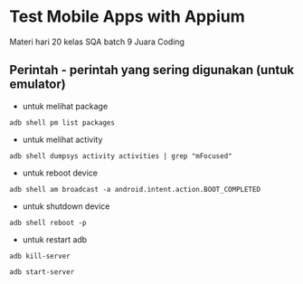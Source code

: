 # Test Mobile Apps with Appium
Materi hari 20 kelas SQA batch 9 Juara Coding

## Perintah - perintah yang sering digunakan (untuk emulator)
* untuk melihat package

`adb shell pm list packages`

* untuk melihat activity

`adb shell dumpsys activity activities | grep "mFocused"`

* untuk reboot device

`adb shell am broadcast -a android.intent.action.BOOT_COMPLETED`

* untuk shutdown device

`adb shell reboot -p`

* untuk restart adb

`adb kill-server`

`adb start-server`
